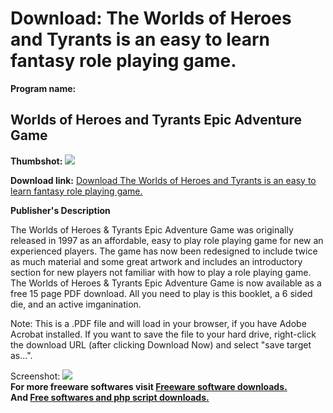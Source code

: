 # Download: The Worlds of Heroes and Tyrants is an easy to learn fantasy role playing game.

**Program name:**

## Worlds of Heroes and Tyrants Epic Adventure Game

  
**Thumbshot:** ![](http://www.freewarefiles.com/screenshot/what_md.gif)   
  
**Download link:** [Download The Worlds of Heroes and Tyrants is an easy to learn fantasy role playing game.](http://freesoftwares.boysofts.com/Worlds-Of-Heroes-Tyrants-Epic-Adventure-Game_program_2549.html)  
  


**Publisher's Description**  
  


The Worlds of Heroes & Tyrants Epic Adventure Game was originally released in 1997 as an affordable, easy to play role playing game for new an experienced players. The game has now been redesigned to include twice as much material and some great artwork and includes an introductory section for new players not familiar with how to play a role playing game. The Worlds of Heroes & Tyrants Epic Adventure Game is now available as a free 15 page PDF download. All you need to play is this booklet, a 6 sided die, and an active imganination. 

Note: This is a .PDF file and will load in your browser, if you have Adobe Acrobat installed. If you want to save the file to your hard drive, right-click the download URL (after clicking Download Now) and select "save target as...". 

  
  
Screenshot: ![](http://www.freewarefiles.com/screenshot/what.gif)   
**For more freeware softwares visit [Freeware software downloads.](http://freesoftwares.boysofts.com/)**   
**And [Free softwares and php script downloads.](http://www.boysofts.com/)**
